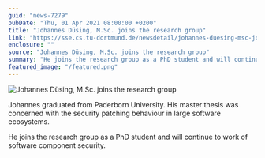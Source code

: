 ```yaml
---
guid: "news-7279"
pubDate: "Thu, 01 Apr 2021 08:00:00 +0200"
title: "Johannes Düsing, M.Sc. joins the research group"
link: "https://sse.cs.tu-dortmund.de/newsdetail/johannes-duesing-msc-joins-the-research-group-7279/"
enclosure: ""
source: "Johannes Düsing, M.Sc. joins the research group"
summary: "He joins the research group as a PhD student and will continue to work of software component security."
featured_image: "/featured.png"
---
```

![Johannes Düsing, M.Sc. joins the research group](/featured.png)

Johannes graduated from Paderborn University. His master thesis was concerned with the security patching behaviour in large software ecosystems.

He joins the research group as a PhD student and will continue to work of software component security.
